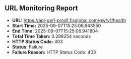 ## URL Monitoring Report

- **URL:** https://api-gw1-prod1.fisglobal.com/gw/v1/health
- **Start Time:** 2025-09-07T15:25:06.643550
- **End Time:** 2025-09-07T15:25:06.941804
- **Total Time Taken:** 0.298254 seconds
- **HTTP Status Code:** 403
- **Status:** Failure
- **Failure Reason:** HTTP Status Code: 403
